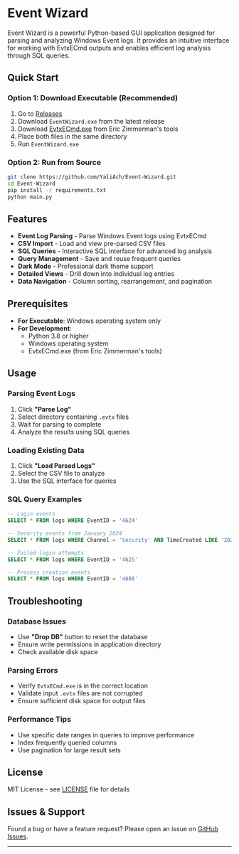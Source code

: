 # Event Wizard

Event Wizard is a powerful Python-based GUI application designed for parsing and analyzing Windows Event logs. It provides an intuitive interface for working with EvtxECmd outputs and enables efficient log analysis through SQL queries.

## Quick Start

### Option 1: Download Executable (Recommended)
1. Go to [Releases](https://github.com/YaliAch/Event-Wizard/releases)
2. Download `EventWizard.exe` from the latest release
3. Download [EvtxECmd.exe](https://ericzimmerman.github.io/#!index.md) from Eric Zimmerman's tools
4. Place both files in the same directory
5. Run `EventWizard.exe`

### Option 2: Run from Source
```bash
git clone https://github.com/YaliAch/Event-Wizard.git
cd Event-Wizard
pip install -r requirements.txt
python main.py
```

## Features

- **Event Log Parsing** - Parse Windows Event logs using EvtxECmd
- **CSV Import** - Load and view pre-parsed CSV files
- **SQL Queries** - Interactive SQL interface for advanced log analysis
- **Query Management** - Save and reuse frequent queries
- **Dark Mode** - Professional dark theme support
- **Detailed Views** - Drill down into individual log entries
- **Data Navigation** - Column sorting, rearrangement, and pagination

## Prerequisites

- **For Executable**: Windows operating system only
- **For Development**: 
  - Python 3.8 or higher
  - Windows operating system
  - EvtxECmd.exe (from Eric Zimmerman's tools)

## Usage

### Parsing Event Logs
1. Click **"Parse Log"**
2. Select directory containing `.evtx` files
3. Wait for parsing to complete
4. Analyze the results using SQL queries

### Loading Existing Data
1. Click **"Load Parsed Logs"**
2. Select the CSV file to analyze
3. Use the SQL interface for queries

### SQL Query Examples
```sql
-- Login events
SELECT * FROM logs WHERE EventID = '4624'

-- Security events from January 2024
SELECT * FROM logs WHERE Channel = 'Security' AND TimeCreated LIKE '2024-01%'

-- Failed login attempts
SELECT * FROM logs WHERE EventID = '4625'

-- Process creation events
SELECT * FROM logs WHERE EventID = '4688'
```

## Troubleshooting

### Database Issues
- Use **"Drop DB"** button to reset the database
- Ensure write permissions in application directory
- Check available disk space

### Parsing Errors
- Verify `EvtxECmd.exe` is in the correct location
- Validate input `.evtx` files are not corrupted
- Ensure sufficient disk space for output files

### Performance Tips
- Use specific date ranges in queries to improve performance
- Index frequently queried columns
- Use pagination for large result sets

## License

MIT License - see [LICENSE](LICENSE) file for details

## Issues & Support

Found a bug or have a feature request? Please open an issue on [GitHub Issues](https://github.com/YaliAch/Event-Wizard/issues).

---
